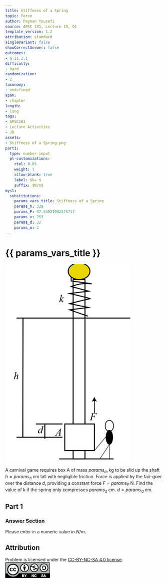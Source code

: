 ```yaml
---
title: Stiffness of a Spring
topic: Force
author: Peyman Yousefi
source: APSC 181, Lecture 18, Q1
template_version: 1.2
attribution: standard
singleVariant: false
showCorrectAnswer: false
outcomes:
- 6.11.2.1
difficulty:
- hard
randomization:
- 2
taxonomy:
- undefined
span:
- chapter
length:
- long
tags:
- APSC181
- Lecture Activities
- JR
assets:
- Stiffness of a Spring.png
part1:
  type: number-input
  pl-customizations:
    rtol: 0.05
    weight: 1
    allow-blank: true
    label: $k= $
    suffix: $N/m$
myst:
  substitutions:
    params_vars_title: Stiffness of a Spring
    params_h: 329
    params_F: 97.53521982576717
    params_x: 253
    params_d: 32
    params_m: 2
---
```

# {{ params_vars_title }}
<img src="Stiffness of a Spring.png" width=400>

A carnival game requires box A of mass ${{ params_m }}$ kg to be slid up the shaft $h = {{ params_h }}$ cm tall with negligible friction.
Force is applied by the fair-goer over the distance $d$, providing a constant force $F = {{ params_F }}$ N.
Find the value of k if the spring only compresses ${{ params_d }}$ cm.
$d = {{ params_d }}$ cm.

## Part 1

### Answer Section

Please enter in a numeric value in $N/m$.

## Attribution

Problem is licensed under the [CC-BY-NC-SA 4.0 license](https://creativecommons.org/licenses/by-nc-sa/4.0/).<br> ![The Creative Commons 4.0 license requiring attribution-BY, non-commercial-NC, and share-alike-SA license.](https://raw.githubusercontent.com/firasm/bits/master/by-nc-sa.png)